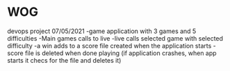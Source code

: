 # WOG
devops project
07/05/2021
-game application with 3 games and 5 difficulties
-Main games calls to live
-live calls selected game with selected difficulty
-a win adds to a score file created when the application starts
-score file is deleted when done playing (if application crashes, when app starts it checs for the file and deletes it)
